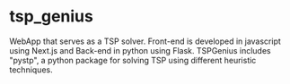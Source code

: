 # tsp_genius
WebApp that serves as a TSP solver. Front-end is developed in javascript using Next.js and Back-end in python using Flask. TSPGenius includes "pystp", a python package for solving TSP using different heuristic techniques. 
